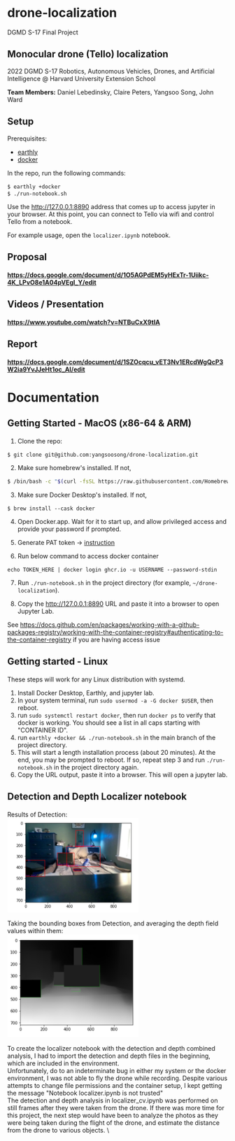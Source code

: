 # drone-localization
DGMD S-17 Final Project
## Monocular drone (Tello) localization
2022 DGMD S-17 Robotics, Autonomous Vehicles, Drones, and Artificial Intelligence @ Harvard University Extension School

**Team Members:** Daniel Lebedinsky, Claire Peters, Yangsoo Song, John Ward

Setup
---

Prerequisites:
- [earthly](https://earthly.dev/get_earthly)
- [docker](https://docker.com)

In the repo, run the following commands:
```
$ earthly +docker
$ ./run-notebook.sh
```

Use the http://127.0.0.1:8890 address that comes up to access jupyter in your browser.
At this point, you can connect to Tello via wifi and control Tello from a notebook.

For example usage, open the `localizer.ipynb` notebook.

Proposal
---
#### https://docs.google.com/document/d/1O5AGPdEM5yHExTr-1Uiikc-4K_LPvO8e1A04pVEgl_Y/edit

Videos / Presentation
---
#### https://www.youtube.com/watch?v=NTBuCxX9tlA

Report
---
#### https://docs.google.com/document/d/1SZOcqcu_vET3Nv1ERcdWgQcP3W2ia9YvJJeHt1oc_AI/edit

# Documentation

Getting Started - MacOS (x86-64 & ARM)
---
####

1. Clone the repo:

```
$ git clone git@github.com:yangsoosong/drone-localization.git
```

2. Make sure homebrew's installed. If not,

```sh
$ /bin/bash -c "$(curl -fsSL https://raw.githubusercontent.com/Homebrew/install/HEAD/install.sh)"
```

3. Make sure Docker Desktop's installed. If not,

```
$ brew install --cask docker
```

4. Open Docker.app. Wait for it to start up, and allow privileged access and provide your password if prompted.

5. Generate PAT token -> [instruction](https://docs.github.com/en/enterprise-server@3.4/authentication/keeping-your-account-and-data-secure/creating-a-personal-access-token)

6. Run below command to access docker container
```
echo TOKEN_HERE | docker login ghcr.io -u USERNAME --password-stdin
```

7. Run `./run-notebook.sh` in the project directory (for example, `~/drone-localization`).

8. Copy the http://127.0.0.1:8890 URL and paste it into a browser to open Jupyter Lab.

See https://docs.github.com/en/packages/working-with-a-github-packages-registry/working-with-the-container-registry#authenticating-to-the-container-registry
if you are having access issue

Getting started - Linux
---
####

These steps will work for any Linux distribution with systemd.
1. Install Docker Desktop, Earthly, and jupyter lab.
2. In your system terminal, run `sudo usermod -a -G docker $USER`, then reboot.
3. run `sudo systemctl restart docker`, then run `docker ps` to verify that docker is working. You should see a list in all caps starting with "CONTAINER ID".
4. run `earthly +docker && ./run-notebook.sh` in the main branch of the project directory.
5. This will start a length installation process (about 20 minutes). At the end, you may be prompted to reboot. If so, repeat step 3 and run `./run-notebook.sh` in the project directory again.
6. Copy the URL output, paste it into a browser. This will open a jupyter lab.

Detection and Depth Localizer notebook
---
####
Results of Detection: \
<img src=".github/rdme_onlydet.png" width="300" >

Taking the bounding boxes from Detection, and averaging the depth field values within them: \
<img src=".github/rdme_depth.png" width="300" >

To create the localizer notebook with the detection and depth combined analysis, I had to import the detection and depth files in the beginning, which are included in the environment. \
Unfortunately, do to an indeterminate bug in either my system or the docker environment, I was not able to fly the drone while recording. Despite various attempts to change file permissions and the container setup, I kept getting the message "Notebook localizer.ipynb is not trusted" \
The detection and depth analysis in localizer_cv.ipynb was performed on still frames after they were taken from the drone. If there was more time for this project, the next step would have been to analyze the photos as they were being taken during the flight of the drone, and estimate the distance from the drone to various objects. \
